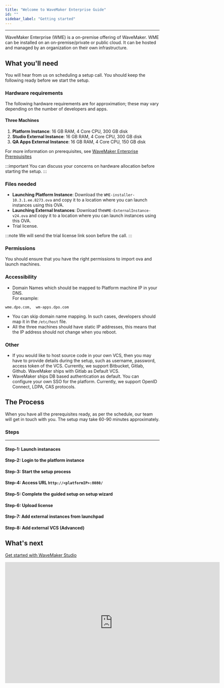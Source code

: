 ```yaml
---
title: "Welcome to WaveMaker Enterprise Guide"
id: ""
sidebar_label: "Getting started"
---
```

---

WaveMaker Enterprise (WME) is a on-premise offering of WaveMaker. WME can be installed on an on-premise/private or public cloud. It can be hosted and managed by an organization on their own infrastructure.

## What you'll need

You will hear from us on scheduling a setup call. You should keep the following ready before we start the setup.

### Hardware  requirements

The following hardware requirements are for approximation; these may vary depending on the number of developers and apps.

#### Three Machines

1. **Platform Instance**: 16 GB RAM,  4 Core CPU,  300 GB disk
2. **Studio External Instance**: 16 GB RAM,  4 Core CPU,  300 GB disk
3. **QA Apps External Instance**: 16 GB RAM,  4 Core CPU,  150 GB disk

For more information on prerequisites, see [WaveMaker Enterprise Prerequisites](learn/on-premise/wme-prerequisites)

:::important
You can discuss your concerns on hardware allocation before starting the setup.
:::

### Files needed

- **Launching Platform Instance**: Download the `WME-installer-10.3.1.ee.8273.ova`  and copy it to a location where you can launch instances using this OVA.
- **Launching External Instances**: Download the`WME-ExternalInstance-v24.ova`  and copy it to a location where you can launch instances using this OVA.
- Trial license.

:::note
We will send the trial license link soon before the call.
:::

### Permissions

You should ensure that you have the right permissions to import ova and launch machines.

### Accessibility

- Domain Names which should be mapped to Platform machine IP in your DNS.  
 For example:

```example
wme.dpo.com,  wm-apps.dpo.com
```

- You can skip domain name mapping. In such cases, developers should map it in the `/etc/host` file.
- All the three machines should have static IP addresses, this means that the IP address should not change when you reboot.

### Other

- If you would like to host source code in your own VCS, then you may have to provide details during the setup, such as username, password, access token of the VCS. Currently, we support Bitbucket, Gitlab, Github. WaveMaker ships with Gitlab as Default VCS.
- WaveMaker ships DB based authentication as default. You can configure your own SSO for the platform. Currently, we support OpenID Connect, LDPA, CAS protocols.

## The Process

When you have all the prerequisites ready, as per the schedule, our team will get in touch with you. The setup may take 60-90 minutes approximately.

### Steps

---

#### Step-1: Launch instanaces

#### Step-2: Login to the platform instance

#### Step-3: Start the setup process

#### Step-4: Access URL `http://<platformIP>:8080/`

#### Step-5: Complete the guided setup on setup wizard

#### Step-6: Upload license

#### Step-7: Add external instances from launchpad

#### Step-8: Add external VCS (Advanced)

## What's next

[Get started with WaveMaker Studio](/learn/documentation-reference)

<iframe width="700" height="394" src="https://www.youtube.com/embed/Fhie1OW8SOY?rel=0" frameborder="0" allow="accelerometer; autoplay; encrypted-media" allowfullscreen></iframe>
